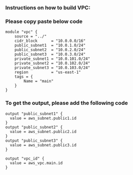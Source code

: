 ### Instructions on how to build VPC:

### Please copy paste below code

```
module "vpc" {
    source = "../" 
    cidr_block      = "10.0.0.0/16"
    public_subnet1  = "10.0.1.0/24"
    public_subnet2  = "10.0.2.0/24"
    public_subnet3  = "10.0.3.0/24"
    private_subnet1 = "10.0.101.0/24"
    private_subnet2 = "10.0.102.0/24"
    private_subnet3 = "10.0.103.0/24"
    region          = "us-east-1"
    tags = {
        Name = "main"
    }
}
```
### To get the output, please add the following code
```
output "public_subnet1" {
  value = aws_subnet.public1.id
}
output "public_subnet2" {
  value = aws_subnet.public2.id
}
output "public_subnet3" {
  value = aws_subnet.public3.id
}

output "vpc_id" {
  value = aws_vpc.main.id
}
```
